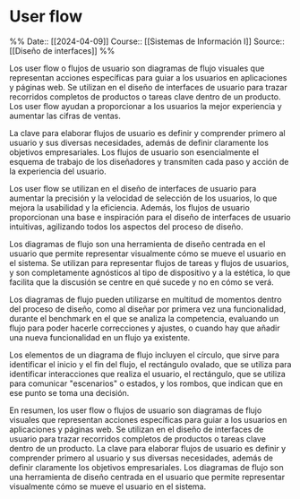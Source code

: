 # User flow

%%
Date:: [[2024-04-09]]
Course:: [[Sistemas de Información I]]
Source:: [[Diseño de interfaces]]
%%

Los user flow o flujos de usuario son diagramas de flujo visuales que representan acciones específicas para guiar a los usuarios en aplicaciones y páginas web. Se utilizan en el diseño de interfaces de usuario para trazar recorridos completos de productos o tareas clave dentro de un producto. Los user flow ayudan a proporcionar a los usuarios la mejor experiencia y aumentar las cifras de ventas.

La clave para elaborar flujos de usuario es definir y comprender primero al usuario y sus diversas necesidades, además de definir claramente los objetivos empresariales. Los flujos de usuario son esencialmente el esquema de trabajo de los diseñadores y transmiten cada paso y acción de la experiencia del usuario.

Los user flow se utilizan en el diseño de interfaces de usuario para aumentar la precisión y la velocidad de selección de los usuarios, lo que mejora la usabilidad y la eficiencia. Además, los flujos de usuario proporcionan una base e inspiración para el diseño de interfaces de usuario intuitivas, agilizando todos los aspectos del proceso de diseño.

Los diagramas de flujo son una herramienta de diseño centrada en el usuario que permite representar visualmente cómo se mueve el usuario en el sistema. Se utilizan para representar flujos de tareas y flujos de usuarios, y son completamente agnósticos al tipo de dispositivo y a la estética, lo que facilita que la discusión se centre en qué sucede y no en cómo se verá.

Los diagramas de flujo pueden utilizarse en multitud de momentos dentro del proceso de diseño, como al diseñar por primera vez una funcionalidad, durante el benchmark en el que se analiza la competencia, evaluando un flujo para poder hacerle correcciones y ajustes, o cuando hay que añadir una nueva funcionalidad en un flujo ya existente.

Los elementos de un diagrama de flujo incluyen el círculo, que sirve para identificar el inicio y el fin del flujo, el rectángulo ovalado, que se utiliza para identificar interacciones que realiza el usuario, el rectángulo, que se utiliza para comunicar "escenarios" o estados, y los rombos, que indican que en ese punto se toma una decisión.

En resumen, los user flow o flujos de usuario son diagramas de flujo visuales que representan acciones específicas para guiar a los usuarios en aplicaciones y páginas web. Se utilizan en el diseño de interfaces de usuario para trazar recorridos completos de productos o tareas clave dentro de un producto. La clave para elaborar flujos de usuario es definir y comprender primero al usuario y sus diversas necesidades, además de definir claramente los objetivos empresariales. Los diagramas de flujo son una herramienta de diseño centrada en el usuario que permite representar visualmente cómo se mueve el usuario en el sistema.


